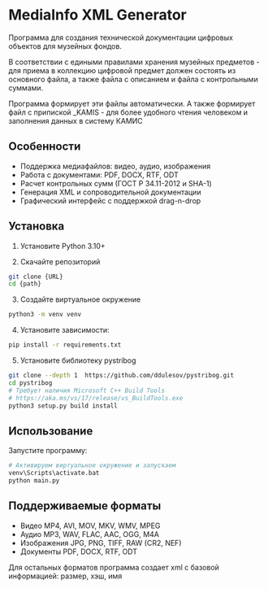 # MediaInfo XML Generator

Программа для создания технической документации цифровых объектов для музейных фондов.

В соответствии с едиными правилами хранения музейных предметов - для приема в коллекцию 
цифровой предмет должен состоять из основного файла, а также файла с описанием и файла с контрольными суммами.

Программа формирует эти файлы автоматически. А также формирует файл с припиской _KAMIS - для более 
удобного чтения человеком и заполнения данных в систему КАМИС


## Особенности
- Поддержка медиафайлов: видео, аудио, изображения
- Работа с документами: PDF, DOCX, RTF, ODT
- Расчет контрольных сумм (ГОСТ Р 34.11-2012 и SHA-1)
- Генерация XML и сопроводительной документации
- Графический интерфейс с поддержкой drag-n-drop

## Установка
1. Установите Python 3.10+

2. Скачайте репозиторий
```bash
git clone {URL}
cd {path}
```

3. Создайте виртуальное окружение
```bash
python3 -m venv venv
```

4. Установите зависимости:
```bash
pip install -r requirements.txt
```
5. Установите библиотеку pystribog
```bash
git clone --depth 1  https://github.com/ddulesov/pystribog.git
cd pystribog
# Требует наличия Microsoft C++ Build Tools
# https://aka.ms/vs/17/release/vs_BuildTools.exe
python3 setup.py build install
```


## Использование
Запустите программу:
```bash
# Активируем виртуальное окружение и запускаем
venv\Scripts\activate.bat
python main.py
```

## Поддерживаемые форматы
- Видео	MP4, AVI, MOV, MKV, WMV, MPEG
- Аудио	MP3, WAV, FLAC, AAC, OGG, M4A
- Изображения	JPG, PNG, TIFF, RAW (CR2, NEF)
- Документы	PDF, DOCX, RTF, ODT

Для остальных форматов программа создает xml с базовой информацией: размер, хэш, имя

